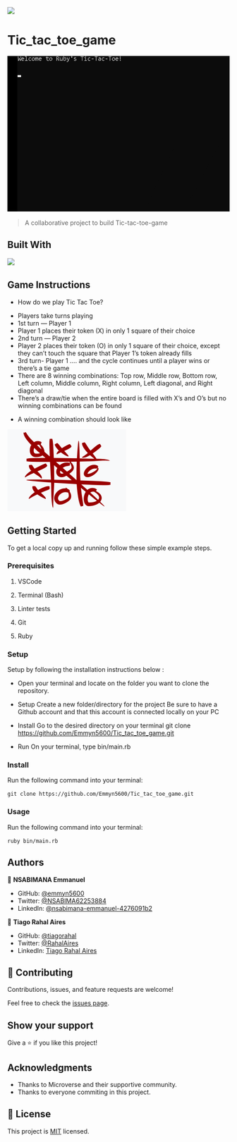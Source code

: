 ![](https://img.shields.io/badge/Microverse-blueviolet)

# Tic_tac_toe_game

![](./assets/tictactoe_example.gif)

> A collaborative project to build Tic-tac-toe-game

## Built With

<img src="https://img.shields.io/badge/Ruby-CC342D?style=for-the-badge&logo=ruby&logoColor=white">

## Game Instructions

* How do we play Tic Tac Toe?

- Players take turns playing
- 1st turn — Player 1
- Player 1 places their token (X) in only 1 square of their choice
- 2nd turn — Player 2
- Player 2 places their token (O) in only 1 square of their choice, except they can’t touch the square that Player 1’s token already fills
- 3rd turn- Player 1 …. and the cycle continues until a player wins or there’s a tie game
- There are 8 winning combinations: Top row, Middle row, Bottom row, Left column, Middle column, Right column, Left diagonal, and Right diagonal
- There’s a draw/tie when the entire board is filled with X’s and O’s but no winning combinations can be found

* A winning combination should look like

![](./assets/tic_winner.png)

## Getting Started

To get a local copy up and running follow these simple example steps.

### Prerequisites

1. VSCode

2. Terminal (Bash)

3. Linter tests

4. Git

5. Ruby

### Setup

Setup by  following the installation instructions below :

* Open your terminal and locate on the folder you want to clone the repository.

* Setup
 Create a new folder/directory for the project
 Be sure to have a Github account and that this account is connected locally on your PC

* Install
 Go to the desired directory on your terminal
 git clone https://github.com/Emmyn5600/Tic_tac_toe_game.git

* Run
 On your terminal, type bin/main.rb

### Install

Run the following command into your terminal:

```console
git clone https://github.com/Emmyn5600/Tic_tac_toe_game.git
```

### Usage

Run the following command into your terminal:

```console
ruby bin/main.rb
```

## Authors

👤 **NSABIMANA Emmanuel**

- GitHub: [@emmyn5600](https://github.com/Emmyn5600)
- Twitter: [@NSABIMA62253884](https://twitter.com/NSABIMA62253884)
- LinkedIn: [@nsabimana-emmanuel-4276091b2](https://www.linkedin.com/in/nsabimana-emmanuel-4276091b2/)

👤 **Tiago Rahal Aires**

- GitHub: [@tiagorahal](https://github.com/tiagorahal)
- Twitter: [@RahalAires](https://twitter.com/RahalAires)
- LinkedIn: [Tiago Rahal Aires](https://linkedin.com/tiagorahal)

## 🤝 Contributing

Contributions, issues, and feature requests are welcome!

Feel free to check the [issues page](https://github.com/Emmyn5600/Tic_tac_toe_game/issues).

## Show your support

Give a ⭐️ if you like this project!

## Acknowledgments

- Thanks to Microverse and their supportive community.
- Thanks to everyone commiting in this project.

## 📝 License

This project is [MIT](./MIT.md) licensed.

